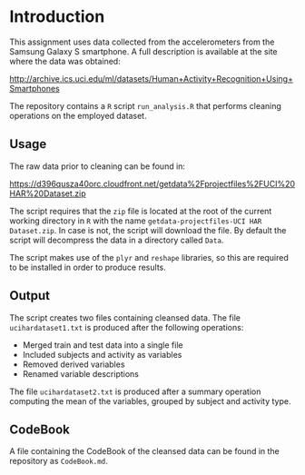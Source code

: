 Introduction
===================

This assignment uses data collected from the accelerometers from the Samsung Galaxy S smartphone. A full description is available at the site where the data was obtained: 

http://archive.ics.uci.edu/ml/datasets/Human+Activity+Recognition+Using+Smartphones

The repository contains a `R` script `run_analysis.R` that performs cleaning operations on the employed dataset.

Usage
----

The raw data prior to cleaning can be found in: 

https://d396qusza40orc.cloudfront.net/getdata%2Fprojectfiles%2FUCI%20HAR%20Dataset.zip

The script requires that the `zip` file is located at the root of the current working directory in `R` with the name `getdata-projectfiles-UCI HAR Dataset.zip`. In case is not, the script will download the file. By default the script will decompress the data in a directory called `Data`.

The script makes use of the `plyr` and `reshape` libraries, so this are required to be installed in order to produce results.

Output
----

The script creates two files containing cleansed data. The file `ucihardataset1.txt` is produced after the following operations:

- Merged train and test data into a single file
- Included subjects and activity as variables
- Removed derived variables
- Renamed variable descriptions

The file `ucihardataset2.txt` is produced after a summary operation computing the mean of the variables, grouped by subject and activity type.

CodeBook
----

A file containing the CodeBook of the cleansed data can be found in the repository as `CodeBook.md`.